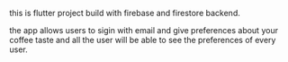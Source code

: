 this is flutter project build with firebase and firestore backend.

the app allows users to sigin with email and give preferences about your coffee taste and all the user will be able to see the preferences of every user.
